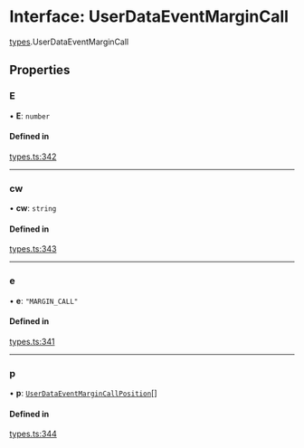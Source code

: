 # Interface: UserDataEventMarginCall

[types](../modules/types.md).UserDataEventMarginCall

## Properties

### E

• **E**: `number`

#### Defined in

[types.ts:342](https://github.com/Altamoon/altamoon/blob/2fc04da/app/api/types.ts#L342)

___

### cw

• **cw**: `string`

#### Defined in

[types.ts:343](https://github.com/Altamoon/altamoon/blob/2fc04da/app/api/types.ts#L343)

___

### e

• **e**: ``"MARGIN_CALL"``

#### Defined in

[types.ts:341](https://github.com/Altamoon/altamoon/blob/2fc04da/app/api/types.ts#L341)

___

### p

• **p**: [`UserDataEventMarginCallPosition`](types.UserDataEventMarginCallPosition.md)[]

#### Defined in

[types.ts:344](https://github.com/Altamoon/altamoon/blob/2fc04da/app/api/types.ts#L344)
